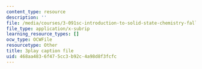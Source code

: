 ```yaml
---
content_type: resource
description: ''
file: /media/courses/3-091sc-introduction-to-solid-state-chemistry-fall-2010/468aa4836f475cc3b92c4a98d8f3fcfc_5l_S8WwBVnM.vtt
file_type: application/x-subrip
learning_resource_types: []
ocw_type: OCWFile
resourcetype: Other
title: 3play caption file
uid: 468aa483-6f47-5cc3-b92c-4a98d8f3fcfc
---
```

